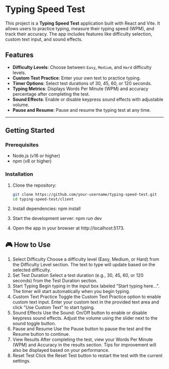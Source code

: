 # Typing Speed Test

This project is a **Typing Speed Test** application built with React and Vite. It allows users to practice typing, measure their typing speed (WPM), and track their accuracy. The app includes features like difficulty selection, custom text input, and sound effects.

## Features

- **Difficulty Levels**: Choose between `Easy`, `Medium`, and `Hard` difficulty levels.
- **Custom Text Practice**: Enter your own text to practice typing.
- **Timer Options**: Select test durations of 30, 45, 60, or 120 seconds.
- **Typing Metrics**: Displays Words Per Minute (WPM) and accuracy percentage after completing the test.
- **Sound Effects**: Enable or disable keypress sound effects with adjustable volume.
- **Pause and Resume**: Pause and resume the typing test at any time.

---

## Getting Started

### Prerequisites

- Node.js (v16 or higher)
- npm (v8 or higher)

### Installation

1. Clone the repository:
   ```bash
   git clone https://github.com/your-username/typing-speed-test.git
   cd typing-speed-test/client
2. Install dependencies:
   npm install

3. Start the development server:
 npm run dev

4. Open the app in your browser at http://localhost:5173.

## 🎮 How to Use
1. Select Difficulty
Choose a difficulty level (Easy, Medium, or Hard) from the Difficulty Level section.
The text to type will update based on the selected difficulty.
2. Set Test Duration
Select a test duration (e.g., 30, 45, 60, or 120 seconds) from the Test Duration section.
3. Start Typing
Begin typing in the input box labeled "Start typing here...".
The timer will start automatically when you begin typing.
4. Custom Text Practice
Toggle the Custom Text Practice option to enable custom text input.
Enter your custom text in the provided text area and click "Use Custom Text" to start typing.
5. Sound Effects
Use the Sound: On/Off button to enable or disable keypress sound effects.
Adjust the volume using the slider next to the sound toggle button.
6. Pause and Resume
Use the Pause button to pause the test and the Resume button to continue.
7. View Results
After completing the test, view your Words Per Minute (WPM) and Accuracy in the results section.
Tips for improvement will also be displayed based on your performance.
8. Reset Test
Click the Reset Test button to restart the test with the current settings.

